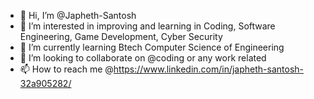- 👋 Hi, I’m @Japheth-Santosh
- 👀 I’m interested in improving and learning in Coding, Software Engineering, Game Development, Cyber Security
- 🌱 I’m currently learning Btech Computer Science of Engineering
- 💞️ I’m looking to collaborate on @coding or any work related
- 📫 How to reach me @https://www.linkedin.com/in/japheth-santosh-32a905282/

<!---
Japheth-Santosh/Japheth-Santosh is a ✨ special ✨ repository because its `README.md` (this file) appears on your GitHub profile.
You can click the Preview link to take a look at your changes.
--->
